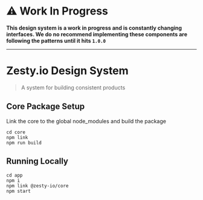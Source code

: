 # ⚠️ Work In Progress

**This design system is a work in progress and is constantly changing interfaces. We do no recommend implementing these components are following the patterns until it hits `1.0.0`**

---

# Zesty.io Design System

> A system for building consistent products

## Core Package Setup

Link the core to the global node_modules and build the package

```
cd core
npm link
npm run build
```

## Running Locally

```
cd app
npm i
npm link @zesty-io/core
npm start
```
